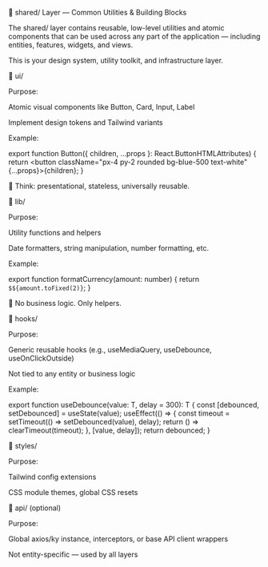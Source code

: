 🧰 shared/ Layer — Common Utilities & Building Blocks

The shared/ layer contains reusable, low-level utilities and atomic components that can be used across any part of the application — including entities, features, widgets, and views.

This is your design system, utility toolkit, and infrastructure layer.

📁 ui/

Purpose:

Atomic visual components like Button, Card, Input, Label

Implement design tokens and Tailwind variants

Example:

export function Button({ children, ...props }: React.ButtonHTMLAttributes<HTMLButtonElement>) {
  return <button className="px-4 py-2 rounded bg-blue-500 text-white" {...props}>{children}</button>;
}

📌 Think: presentational, stateless, universally reusable.

📁 lib/

Purpose:

Utility functions and helpers

Date formatters, string manipulation, number formatting, etc.

Example:

export function formatCurrency(amount: number) {
  return `$${amount.toFixed(2)}`;
}

📌 No business logic. Only helpers.

📁 hooks/

Purpose:

Generic reusable hooks (e.g., useMediaQuery, useDebounce, useOnClickOutside)

Not tied to any entity or business logic

Example:

export function useDebounce<T>(value: T, delay = 300): T {
  const [debounced, setDebounced] = useState(value);
  useEffect(() => {
    const timeout = setTimeout(() => setDebounced(value), delay);
    return () => clearTimeout(timeout);
  }, [value, delay]);
  return debounced;
}

📁 styles/

Purpose:

Tailwind config extensions

CSS module themes, global CSS resets

📁 api/ (optional)

Purpose:

Global axios/ky instance, interceptors, or base API client wrappers

Not entity-specific — used by all layers